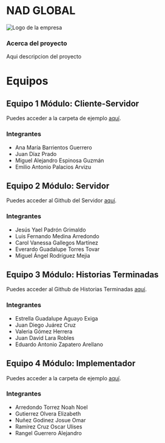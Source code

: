 # NAD GLOBAL
![Logo de la empresa]([https://github.com/xRaiderKing/NAD-GLOBAL/blob/main/logonadglobal.png])

### Acerca del proyecto
Aqui descripcion del proyecto

# Equipos
## Equipo 1 Módulo: Cliente-Servidor
Puedes acceder a la carpeta de ejemplo [aquí](https://github.com/danonino25/Modulo-Cliente-Servidor).
### Integrantes
* Ana María Barrientos Guerrero
* Juan Díaz Prado
* Miguel Alejandro Espinosa Guzmán
* Emilio Antonio Palacios Arvizu

## Equipo 2 Módulo: Servidor
Puedes acceder al Github del Servidor [aquí](https://github.com/zFerchou/Modulo-Servidor).
### Integrantes
* Jesús Yael Padrón Grimaldo
* Luis Fernando Medina Arredondo
* Carol Vanessa Gallegos Martínez
* Everardo Guadalupe Torres Tovar
* Miguel Ángel Rodríguez Mejia

## Equipo 3 Módulo: Historias Terminadas
Puedes acceder al Github de Historias Terminadas [aquí](https://github.com/EstrellaAE/Modulo-Historias-Terminadas).
### Integrantes
* Estrella Guadalupe Aguayo Exiga
* Juan Diego Juárez Cruz
* Valeria Gómez Herrera
* Juan David Lara Robles
* Eduardo Antonio Zapatero Arellano

## Equipo 4 Módulo: Implementador
Puedes acceder a la carpeta de ejemplo [aquí](https://github.com/elizabethgutierrez27/Modulo-Implementador.git).
### Integrantes
* Arredondo Torrez Noah Noel
* Gutierrez Olvera Elizabeth
* Nuñez Godinez Josue Omar
* Ramírez Cruz Oscar Ulises
* Rangel Guerrero Alejandro

